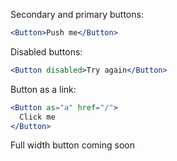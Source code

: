 Secondary and primary buttons:

```jsx padded
<Button>Push me</Button>
```

Disabled buttons:

```jsx padded
<Button disabled>Try again</Button>
```

Button as a link:

```jsx padded
<Button as="a" href="/">
  Click me
</Button>
```

Full width button coming soon
